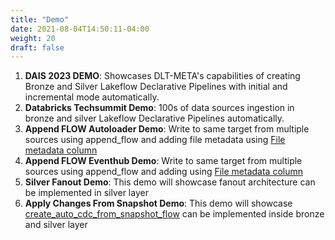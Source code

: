 ```yaml
---
title: "Demo"
date: 2021-08-04T14:50:11-04:00
weight: 20
draft: false
---
```


 1. **DAIS 2023 DEMO**: Showcases DLT-META's capabilities of creating Bronze and Silver Lakeflow Declarative Pipelines with initial and incremental mode automatically.
 2. **Databricks Techsummit Demo**: 100s of data sources ingestion in bronze and silver Lakeflow Declarative Pipelines automatically.
 3. **Append FLOW Autoloader Demo**: Write to same target from multiple sources using append_flow and adding file metadata using [File metadata column](https://docs.databricks.com/en/ingestion/file-metadata-column.html)
 4. **Append FLOW Eventhub Demo**: Write to same target from multiple sources using append_flow and adding using [File metadata column](https://docs.databricks.com/en/ingestion/file-metadata-column.html)
 5. **Silver Fanout Demo**:  This demo will showcase fanout architecture can be implemented in silver layer
 6. **Apply Changes From Snapshot Demo**:  This demo will showcase [create_auto_cdc_from_snapshot_flow](https://docs.databricks.com/aws/en/dlt-ref/dlt-python-ref-apply-changes-from-snapshot) can be implemented inside bronze and silver layer